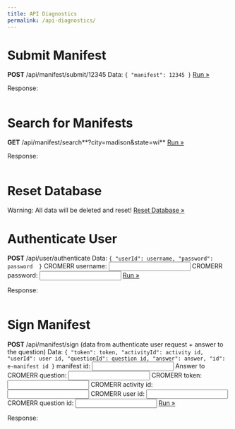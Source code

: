 ```yaml
---
title: API Diagnostics
permalink: /api-diagnostics/
---
```


# Submit Manifest

**POST** /api/manifest/submit/12345
Data: `{ "manifest": 12345 }`
<a href="javascript:submitManifest();">Run »</a>

Response:
<pre><code id="submit-manifest-response"></code></pre>

# Search for Manifests

**GET** /api/manifest/search**?city=madison&state=wi**
<a href="javascript:searchManifest();">Run »</a>

Response:
<pre><code id="search-manifest-response"></code></pre>

# Reset Database

Warning: All data will be deleted and reset!
<a href="javascript:resetDatabase();">Reset Database »</a>

# Authenticate User

**POST** /api/user/authenticate
Data: `{ "userId": username, "password": password  }`
<label for="username">CROMERR username: <input id="username"></label>
<label for="password">CROMERR password: <input id="password"></label>
<a href="javascript:authenticateUser();">Run »</a>

Response:
<pre><code id="authenticate-user-response"></code></pre>

# Sign Manifest

**POST** /api/manifest/sign
(data from authenticate user request + answer to the question)
Data: `{ "token": token, "activityId": activity id, "userId": user id,
"questionId": question id, "answer": answer, "id": e-manifest id }`
<label for="manifestId">manifest id: <input id="manifestId"></label>
<label for="answer">Answer to CROMERR question: <input id="answer"></label>
<label for="token">CROMERR token: <input id="token"></label>
<label for="activityId">CROMERR activity id: <input id="activityId"></label>
<label for="userId">CROMERR user id: <input id="userId"></label>
<label for="questionId">CROMERR question id: <input id="questionId"></label>
<a href="javascript:signManifest();">Run »</a>

Response:
<pre><code id="sign-manifest-response"></code></pre>

<script>
  
  function prettyJson(data) {
    return JSON.stringify(data, null, 2);
  }
  
  function submitManifest() {
    $.ajax({
      type: 'POST',
      url: '/api/manifest/submit/12345',
      data: '{ "manifest": 12345 }'
    })
    .done(function(data, textStatus, xhr) {
      var res = xhr.status + " " + xhr.statusText;
      res += "\n" + data;
      $('#submit-manifest-response').append(res);
    });
  }
  
  function searchManifest() {
    $.ajax({
      type: 'GET',
      url: '/api/manifest/search?city=madison&state=wi',
    })
    .done(function(data, textStatus, xhr) {
      var res = xhr.status + " " + xhr.statusText;
      res += "\n" + prettyJson(data);
      $('#search-manifest-response').text(res);
    });
  }
  
  function resetDatabase() {
    $.get('/reset', function(data) {
      alert(data);
    });
  }

  function authenticateUser() {
    var username = $("#username").val();
    var password = $("#password").val();
    
    $.ajax({
      type: 'POST',
      url: '/api/user/authenticate',
      contentType: 'application/json',
      data: JSON.stringify({ "userId": username, "password": password })
    })
    .done(function(data, textStatus, xhr) {
      var res = xhr.status + " " + xhr.statusText;
      res += "\n" + prettyJson(data);
      $('#authenticate-user-response').text(res);
      $('#userId').val(data["userId"]);
      $('#token').val(data["token"]);
      $('#activityId').val(data["activityId"]);
      $('#questionId').val(data["question"]["questionId"]);
      $('#answer').val("");
    });
  }

  function signManifest() {
    var manifestId = $("#manifestId").val();
    var token = $("#token").val();
    var activityId = $("#activityId").val();
    var userId = $("#userId").val();
    var questionId = $("#questionId").val();
    var answer = $("#answer").val();
    
    $.ajax({
      type: 'POST',
      url: '/api/manifest/sign',
      contentType: 'application/json',
      data: JSON.stringify({ "id": manifestId, "token": token,
            "activityId": activityId, "userId": userId,
            "questionId": questionId, "answer": answer })
    })
    .done(function(data, textStatus, xhr) {
      var res = xhr.status + " " + xhr.statusText;
      res += "\n" + prettyJson(data);
      $('#sign-manifest-response').text(res);
    });
  }
  

</script>
